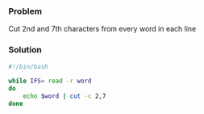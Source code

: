### Problem
Cut 2nd and 7th characters from every word in each line

### Solution
```sh
#!/bin/bash

while IFS= read -r word
do
    echo $word | cut -c 2,7
done
```